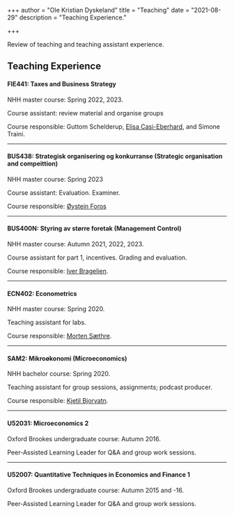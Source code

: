 +++
author = "Ole Kristian Dyskeland"
title = "Teaching"
date = "2021-08-29"
description = "Teaching Experience."

+++

Review of teaching and teaching assistant experience.
<!--more-->

## Teaching Experience

#### FIE441: Taxes and Business Strategy

NHH master course: Spring 2022, 2023.

Course assistant: review material and organise groups

Course responsible: Guttom Schelderup, [Elisa Casi-Eberhard](https://www.nhh.no/ansatte/faculty/elisa-casi/), and Simone Traini. 

------

#### BUS438: Strategisk organisering og konkurranse (Strategic organisation and compeittion)

NHH master course: Spring 2023

Course assistant: Evaluation. Examiner.

Course responsible: [Øystein Foros](https://www.nhh.no/ansatte/faculty/oystein-foros/)

------

#### BUS400N: Styring av større foretak (Management Control)

NHH master course: Autumn 2021, 2022, 2023.

Course assistant for part 1, incentives. Grading and evaluation.

Course responsible: [Iver Bragelien](https://www.nhh.no/en/employees/faculty/iver-bragelien/).

------

#### ECN402: Econometrics

NHH master course: Spring 2020.

Teaching assistant for labs.

Course responsible: [Morten Sæthre](https://www.nhh.no/en/employees/faculty/morten-sathre/).

------

#### SAM2: Mikroøkonomi (Microeconomics)

NHH bachelor course: Spring 2020.

Teaching assistant for group sessions, assignments; podcast producer.

Course responsible: [Kjetil Bjorvatn](https://www.nhh.no/en/employees/faculty/kjetil-bjorvatn/).

------

#### U52031: Microeconomics 2

Oxford Brookes undergraduate course: Autumn 2016.

Peer-Assisted Learning Leader for Q&A and group work sessions.

------

#### U52007: Quantitative Techniques in Economics and Finance 1

Oxford Brookes undergraduate course: Autumn 2015 and -16.

Peer-Assisted Learning Leader for Q&A and group work sessions.
